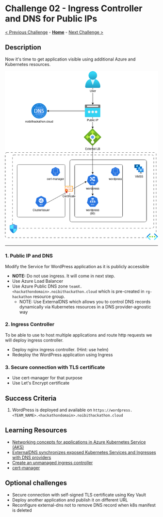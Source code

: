 # Challenge 02 - Ingress Controller and DNS for Public IPs

 [< Previous Challenge](./challenge01.md) - **[Home](README.md)** - [Next Challenge >](./challenge03.md)

## Description

Now it's time to get application visible using additional Azure and Kubernetes resources.

![challenge02](images/challenge02.png)

---

### 1. Public IP and DNS
Modify the Service for WordPress application as it is publicly accessible 
   * **NOTE:** Do not use ingress. It will come in next step.
   * Use Azure Load Balancer
   * Use Azure Public DNS zone `teamX.<hackathondomain>.noibithackathon.cloud` which is pre-created in `rg-hackathon` resource group.
     * NOTE: Use ExternalDNS which allows you to control DNS records dynamically via Kubernetes resources in a DNS provider-agnostic way

### 2. Ingress Controller
To be able to use to host multiple applications and route http requests we will deploy ingress controller.
* Deploy nginx ingress controller. (Hint: use helm)
* Redeploy the WordPress application using Ingress 

### 3. Secure connection with TLS certificate
* Use cert-manager for that purpose
* Use Let's Encrypt certificate

## Success Criteria

1. WordPress is deployed and available on `https://wordpress.<TEAM_NAME>.<hackathondomain>.noibithackathon.cloud`

## Learning Resources

- [Networking concepts for applications in Azure Kubernetes Service (AKS)](https://learn.microsoft.com/en-us/azure/aks/concepts-network)
- [ExternalDNS synchronizes exposed Kubernetes Services and Ingresses with DNS providers](https://github.com/kubernetes-sigs/external-dns)
- [Create an unmanaged ingress controller](https://learn.microsoft.com/en-us/azure/aks/ingress-basic?tabs=azure-cli)
- [cert-manager](https://cert-manager.io/docs/)

## Optional challenges
* Secure connection with self-signed TLS certificate using Key Vault
* Deploy another application and publish it on different URL
* Reconfigure external-dns not to remove DNS record when k8s manifest is deleted
